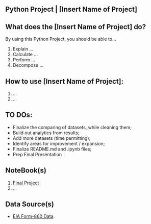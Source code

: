 ## Python Project | [Insert Name of Project]

## What does the [Insert Name of Project] do? 

By using this Python Project, you should be able to...

1. Explain ...
2. Calculate ...
3. Perform ...
4. Decompose ...

## How to use [Insert Name of Project]:

1) ...
2) ...


## TO DOs:
- Finalize the comparing of datasets, while cleaning them;
- Build out analytics from results;
- Add more datasets (time permitting);
- Identify areas for improvement / expansion;
- Finalize README.md and .ipynb files;
- Prep Final Presentation

## NoteBook(s)

1. [Final Project](project_proposals/marcel_couturier_project.ipynb)
2. ...


## Data Source(s)

- [EIA Form-860 Data](https://www.eia.gov/electricity/data/eia860).

